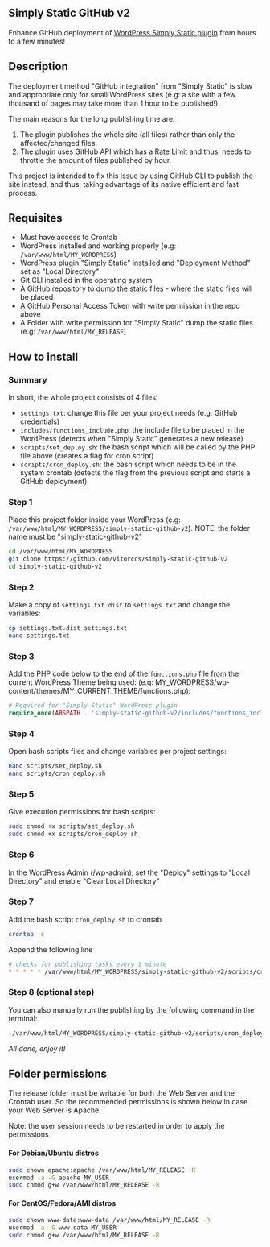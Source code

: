 ## Simply Static GitHub v2
Enhance GitHub deployment of [WordPress Simply Static plugin](https://wordpress.org/plugins/simply-static/) from hours to a few minutes!

## Description
The deployment method "GitHub Integration" from "Simply Static" is slow and appropriate only for small WordPress sites
(e.g: a site with a few thousand of pages may take more than 1 hour to be published!). 

The main reasons for the long publishing time are:
1) The plugin publishes the whole site (all files) rather than only the affected/changed files.
2) The plugin uses GitHub API which has a Rate Limit and thus, needs to throttle the amount of files published by hour. 

This project is intended to fix this issue by using GitHub CLI to publish the site instead, and thus, taking advantage of 
its native efficient and fast process.
 
## Requisites
+ Must have access to Crontab
+ WordPress installed and working properly (e.g: `/var/www/html/MY_WORDPRESS`)
+ WordPress plugin "Simply Static" installed and "Deployment Method" set as "Local Directory"
+ Git CLI installed in the operating system
+ A GitHub repository to dump the static files - where the static files will be placed 
+ A GitHub Personal Access Token with write permission in the repo above
+ A Folder with write permission for "Simply Static" dump the static files (e.g: `/var/www/html/MY_RELEASE`)

## How to install

### Summary
In short, the whole project consists of 4 files:
* `settings.txt`: change this file per your project needs (e.g: GitHub credentials)
* `includes/functions_include.php`: the include file to be placed in the WordPress (detects when "Simply Static" generates a new release)
* `scripts/set_deploy.sh`: the bash script which will be called by the PHP file above (creates a flag for cron script)
* `scripts/cron_deploy.sh`: the bash script which needs to be in the system crontab (detects the flag from the previous script and starts a GitHub deployment)

### Step 1
Place this project folder inside your WordPress (e.g: `/var/www/html/MY_WORDPRESS/simply-static-github-v2`). 
NOTE: the folder name must be "simply-static-github-v2"
```bash
cd /var/www/html/MY_WORDPRESS
git clone https://github.com/vitorccs/simply-static-github-v2
cd simply-static-github-v2
````

### Step 2
Make a copy of `settings.txt.dist` to `settings.txt` and change the variables:
```bash
cp settings.txt.dist settings.txt
nano settings.txt
```

### Step 3
Add the PHP code below to the end of the `functions.php` file from the current WordPress Theme being used:
(e.g: MY_WORDPRESS/wp-content/themes/MY_CURRENT_THEME/functions.php):

```php
# Required for "Simply Static" WordPress plugin 
require_once(ABSPATH . 'simply-static-github-v2/includes/functions_include.php');
```

### Step 4
Open bash scripts files and change variables per project settings:
```bash
nano scripts/set_deploy.sh
nano scripts/cron_deploy.sh
```

### Step 5
Give execution permissions for bash scripts:
```bash
sudo chmod +x scripts/set_deploy.sh
sudo chmod +x scripts/cron_deploy.sh
```

### Step 6
In the WordPress Admin (/wp-admin), set the "Deploy" settings to "Local Directory" and enable "Clear Local Directory"

### Step 7
Add the bash script `cron_deploy.sh` to crontab
```bash
crontab -e
```
Append the following line
```bash
# checks for publishing tasks every 1 minute
* * * * * /var/www/html/MY_WORDPRESS/simply-static-github-v2/scripts/cron_deploy.sh
```

### Step 8 (optional step)
You can also manually run the publishing by the following command in the terminal:
```bash
./var/www/html/MY_WORDPRESS/simply-static-github-v2/scripts/cron_deploy.sh
```

_All done, enjoy it!_

## Folder permissions
The release folder must be writable for both the Web Server and the Crontab user.
So the recommended permissions is shown below in case your Web Server is Apache. 

Note: the user session needs to be restarted in order to apply the permissions 

#### For Debian/Ubuntu distros
```bash
sudo chown apache:apache /var/www/html/MY_RELEASE -R
usermod -a -G apache MY_USER
sudo chmod g+w /var/www/html/MY_RELEASE -R
```

#### For CentOS/Fedora/AMI distros
```bash
sudo chown www-data:www-data /var/www/html/MY_RELEASE -R
usermod -a -G www-data MY_USER
sudo chmod g+w /var/www/html/MY_RELEASE -R
```
